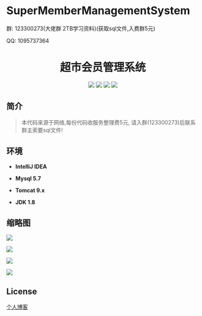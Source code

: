 # SuperMemberManagementSystem

<p>群: 123300273(大佬群 2TB学习资料)(获取sql文件,入费群5元)</p>
<p>QQ: 1095737364</p>
<p>
    <h1 align="center">超市会员管理系统</h1>
</p>

<p align="center">
	<img src="https://img.shields.io/badge/jdk-1.8-orange.svg"/>
    <img src="https://img.shields.io/badge/servlet-5.x-lightgrey.svg"/>
    <img src="https://img.shields.io/badge/jsp-3.x-blue.svg"/>
    <img src="https://img.shields.io/badge/jdbc-3.0.x-yellow.svg"/>
</p>

## 简介

>本代码来源于网络,每份代码收服务整理费5元, 请入群(123300273)后联系群主索要sql文件!


## 环境

- <b>IntelliJ IDEA</b>

- <b>Mysql 5.7</b>

- <b>Tomcat 9.x</b>

- <b>JDK 1.8</b>



## 缩略图

![](https://img2020.cnblogs.com/blog/588112/202101/588112-20210101225318622-1202407742.png)

![](https://img2020.cnblogs.com/blog/588112/202101/588112-20210101225326754-980303810.png)

![](https://img2020.cnblogs.com/blog/588112/202101/588112-20210101225333415-1458033972.png)

![](https://img2020.cnblogs.com/blog/588112/202101/588112-20210101225347167-529763238.png)


## License

[个人博客](https://www.cnblogs.com/yysbolg/)

